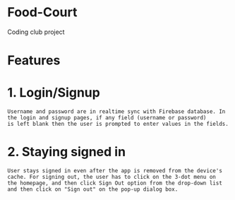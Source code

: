 # Food-Court
Coding club project


# Features
# 1. Login/Signup
    Username and password are in realtime sync with Firebase database. In the login and signup pages, if any field (username or password)
    is left blank then the user is prompted to enter values in the fields.
# 2. Staying signed in
    User stays signed in even after the app is removed from the device's cache. For signing out, the user has to click on the 3-dot menu on
    the homepage, and then click Sign Out option from the drop-down list and then click on "Sign out" on the pop-up dialog box.

